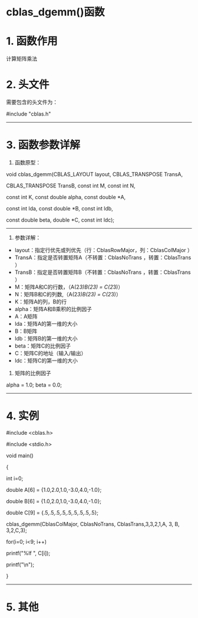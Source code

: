 # cblas_dgemm()函数

# 1. 函数作用

计算矩阵乘法

# 2. 头文件

需要包含的头文件为：

#include "cblas.h"

---

# 3. 函数参数详解

1. 函数原型：

void cblas_dgemm(CBLAS_LAYOUT layout, CBLAS_TRANSPOSE TransA,

CBLAS_TRANSPOSE TransB, const int M, const int N,

const int K, const double alpha, const double *A,

const int lda, const double *B, const int ldb,

const double beta, double *C, const int ldc);

---

1. 参数详解：
- layout：指定行优先或列优先（行：CblasRowMajor，列：CblasColMajor ）
- TransA：指定是否转置矩阵A（不转置：CblasNoTrans ，转置：CblasTrans ）
- TransB：指定是否转置矩阵B（不转置：CblasNoTrans ，转置：CblasTrans ）
- M：矩阵A和C的行数，（A(2*3)B(23) = C(2*3)）
- N：矩阵B和C的列数,（A(2*3)B(23) = C(2*3)）
- K：矩阵A的列，B的行
- alpha：矩阵A和B乘积的比例因子
- A：A矩阵
- lda：矩阵A的第一维的大小
- B：B矩阵
- ldb：矩阵B的第一维的大小
- beta：矩阵C的比例因子
- C：矩阵C的地址（输入/输出）
- ldc：矩阵C的第一维的大小
1. 矩阵的比例因子

alpha = 1.0; beta = 0.0;

---

# 4. 实例

#include <cblas.h>

#include <stdio.h>

void main()

{

int i=0;

double A[6] = {1.0,2.0,1.0,-3.0,4.0,-1.0};

double B[6] = {1.0,2.0,1.0,-3.0,4.0,-1.0};

double C[9] = {.5,.5,.5,.5,.5,.5,.5,.5,.5};

cblas_dgemm(CblasColMajor, CblasNoTrans, CblasTrans,3,3,2,1,A, 3, B, 3,2,C,3);

for(i=0; i<9; i++)

printf("%lf ", C[i]);

printf("\n");

}

---

# 5. 其他